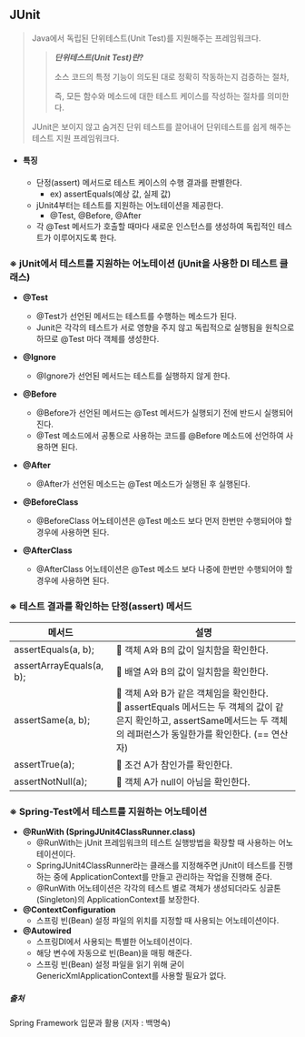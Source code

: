 ## JUnit 

> Java에서 독립된 단위테스트(Unit Test)를 지원해주는 프레임워크다. 
>
> ><em>**단위테스트(Unit Test)란?**</em>
> >
> > 소스 코드의 특정 기능이 의도된 대로 정확히 작동하는지 검증하는 절차, 
> >
> >즉, 모든 함수와 메소드에 대한 테스트 케이스를 작성하는 절차를 의미한다.
>
> JUnit은 보이지 않고 숨겨진 단위 테스트를 끌어내어 단위테스트를 쉽게 해주는 테스트 지원 프레임워크다.

- #### **특징**

  * 단정(assert) 메서드로 테스트 케이스의 수행 결과를 판별한다. 
    * ex) assertEquals(예상 값, 실제 값)
  * jUnit4부터는 테스트를 지원하는 어노테이션을 제공한다.
    * @Test, @Before, @After
  * 각 @Test 메서드가 호출할 때마다 새로운 인스턴스를 생성하여 독립적인 테스트가 이루어지도록 한다.



### ※ jUnit에서 테스트를 지원하는 어노테이션 (jUnit을 사용한 DI 테스트 클래스)

- **@Test**

  - @Test가 선언된 메서드는 테스트를 수행하는 메소드가 된다.
  - Junit은 각각의 테스트가 서로 영향을 주지 않고 독립적으로 실행됨을 원칙으로 하므로 @Test 마다 객체를 생성한다.

  

- **@Ignore**

  - @Ignore가 선언된 메서드는 테스트를 실행하지 않게 한다.

  

- **@Before**

  - @Before가 선언된 메서드는 @Test 메서드가 실행되기 전에 반드시 실행되어 진다.
  - @Test 메소드에서 공통으로 사용하는 코드를 @Before 메소드에 선언하여 사용하면 된다.

  

- **@After**

  - @After가 선언된 메소드는 @Test 메소드가 실행된 후 실행된다.

  

- **@BeforeClass**

  - @BeforeClass 어노테이션은 @Test 메소드 보다 먼저 한번만 수행되어야 할 경우에 사용하면 된다.

  

- **@AfterClass**

  - @AfterClass 어노테이션은 @Test 메소드 보다 나중에 한번만 수행되어야 할 경우에 사용하면 된다.



### ※ 테스트 결과를 확인하는 단정(assert) 메서드

| 메서드                   | 설명                                                         |
| ------------------------ | ------------------------------------------------------------ |
| assertEquals(a, b);      |  객체 A와 B의 값이 일치함을 확인한다.                       |
| assertArrayEquals(a, b); |  배열 A와 B의 값이 일치함을 확인한다.                       |
| assertSame(a, b);        |  객체 A와 B가 같은 객체임을 확인한다.<br /> assertEquals 메서드는 두 객체의 값이 같은지 확인하고, assertSame메서드는 두 객체의 레퍼런스가 동일한가를 확인한다. (== 연산자) |
| assertTrue(a);           |  조건 A가 참인가를 확인한다.                                |
| assertNotNull(a);        |  객체 A가 null이 아님을 확인한다.                           |



### ※ Spring-Test에서 테스트를 지원하는 어노테이션

- **@RunWith (SpringJUnit4ClassRunner.class)**
  - @RunWith는 jUnit 프레임워크의 테스트 실행방법을 확장할 때 사용하는 어노테이션이다. 
  - SpringJUnit4ClassRunner라는 클래스를 지정해주면 jUnit이 테스트를 진행하는 중에 ApplicationContext를 만들고 관리하는 작업을 진행해 준다.
  - @RunWith 어노테이션은 각각의 테스트 별로 객체가 생성되더라도 싱글톤(Singleton)의 ApplicationContext를 보장한다.
- **@ContextConfiguration**
  - 스프링 빈(Bean) 설정 파일의 위치를 지정할 때 사용되는 어노테이션이다.
- **@Autowired**
  - 스프링DI에서 사용되는 특별한 어노테이션이다.
  - 해당 변수에 자동으로 빈(Bean)을 매핑 해준다.
  - 스프링 빈(Bean) 설정 파일을 읽기 위해 굳이 GenericXmlApplicationContext를 사용할 필요가 없다.





##### 출처

Spring Framework 입문과 활용 (저자 : 백명숙)